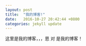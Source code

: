 ```yaml
---
layout: post
title:  "我的博客!"
date:   2016-10-27 20:42:44 +0800
categories: jekyll update
---
```

这里是我的博客，，，恩 对 是我的博客！